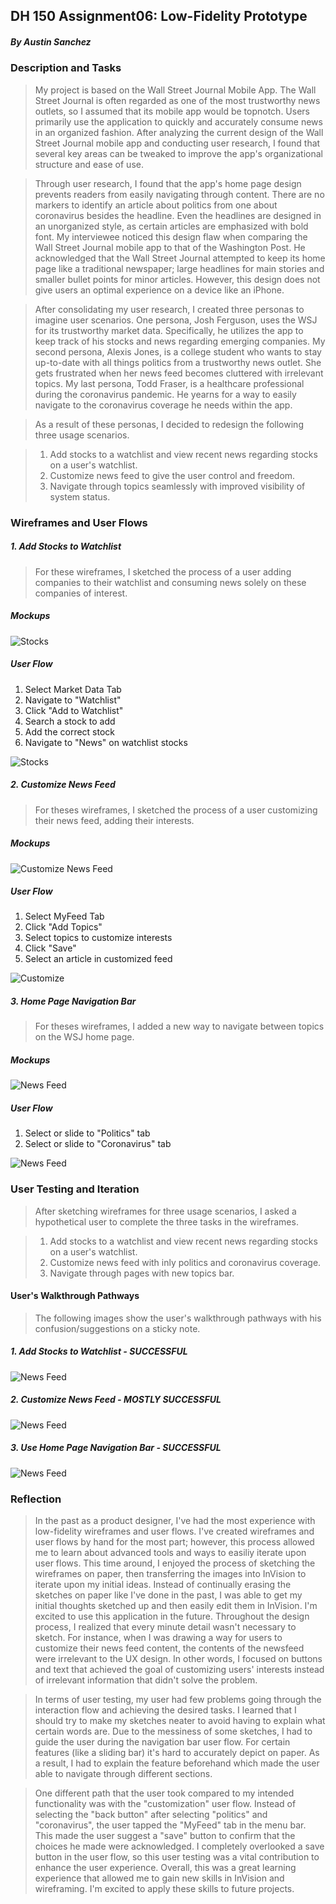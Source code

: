 ## DH 150 Assignment06: Low-Fidelity Prototype
##### By Austin Sanchez


### Description and Tasks
>My project is based on the Wall Street Journal Mobile App. The Wall Street Journal is often regarded as one of the most trustworthy news outlets, so I assumed that its mobile app would be topnotch. Users primarily use the application to quickly and accurately consume news in an organized fashion. After analyzing the current design of the Wall Street Journal mobile app and conducting user research, I found that several key areas can be tweaked to improve the app's organizational structure and ease of use. 

>Through user research, I found that the app's home page design prevents readers from easily navigating through content. There are no markers to identify an article about politics from one about coronavirus besides the headline. Even the headlines are designed in an unorganized style, as certain articles are emphasized with bold font. My interviewee noticed this design flaw when comparing the Wall Street Journal mobile app to that of the Washington Post. He acknowledged that the Wall Street Journal attempted to keep its home page like a traditional newspaper; large headlines for main stories and smaller bullet points for minor articles. However, this design does not give users an optimal experience on a device like an iPhone. 

>After consolidating my user research, I created three personas to imagine user scenarios. One persona, Josh Ferguson, uses the WSJ for its trustworthy market data. Specifically, he utilizes the app to keep track of his stocks and news regarding emerging companies. My second persona, Alexis Jones, is a college student who wants to stay up-to-date with all things politics from a trustworthy news outlet. She gets frustrated when her news feed becomes cluttered with irrelevant topics. My last persona, Todd Fraser, is a healthcare professional during the coronavirus pandemic. He yearns for a way to easily navigate to the coronavirus coverage he needs within the app. 

>As a result of these personas, I decided to redesign the following three usage scenarios. 

>1. Add stocks to a watchlist and view recent news regarding stocks on a user's watchlist.
>2. Customize news feed to give the user control and freedom. 
>3. Navigate through topics seamlessly with improved visibility of system status.


### Wireframes and User Flows
##### 1. Add Stocks to Watchlist
>For these wireframes, I sketched the process of a user adding companies to their watchlist and consuming news solely on these companies of interest.

##### Mockups
![Stocks](/IMG_4687.jpeg)
##### User Flow
1. Select Market Data Tab
2. Navigate to "Watchlist"
3. Click "Add to Watchlist"
4. Search a stock to add
5. Add the correct stock
6. Navigate to "News" on watchlist stocks

![Stocks](/IMG20.png)

##### 2. Customize News Feed
>For theses wireframes, I sketched the process of a user customizing their news feed, adding their interests. 

##### Mockups
![Customize News Feed](/IMG_4688.jpeg)
##### User Flow
1. Select MyFeed Tab
2. Click "Add Topics"
3. Select topics to customize interests
4. Click "Save"
5. Select an article in customized feed

![Customize](/IMG21.png)

##### 3. Home Page Navigation Bar
>For theses wireframes, I added a new way to navigate between topics on the WSJ home page.

##### Mockups
![News Feed](/IMG24.JPG)
##### User Flow
1. Select or slide to "Politics" tab
2. Select or slide to "Coronavirus" tab

![News Feed](/IMG25.png)



### User Testing and Iteration
>After sketching wireframes for three usage scenarios, I asked a hypothetical user to complete the three tasks in the wireframes.

>1. Add stocks to a watchlist and view recent news regarding stocks on a user's watchlist.
>2. Customize news feed with inly politics and coronavirus coverage. 
>3. Navigate through pages with new topics bar.

#### User's Walkthrough Pathways
>The following images show the user's walkthrough pathways with his confusion/suggestions on a sticky note.

##### 1. Add Stocks to Watchlist - SUCCESSFUL
![News Feed](/IMG31.png)
##### 2. Customize News Feed - MOSTLY SUCCESSFUL
![News Feed](/IMG30.png)
##### 3. Use Home Page Navigation Bar -  SUCCESSFUL
![News Feed](/IMG32.png)

### Reflection
>In the past as a product designer, I've had the most experience with low-fidelity wireframes and user flows. I've created wireframes and user flows by hand for the most part; however, this process allowed me to learn about advanced tools and ways to easiliy iterate upon user flows. This time around, I enjoyed the process of sketching the wireframes on paper, then transferring the images into InVision to iterate upon my initial ideas. Instead of continually erasing the sketches on paper like I've done in the past, I was able to get my initial thoughts sketched up and then easily edit them in InVision. I'm excited to use this application in the future. Throughout the design process, I realized that every minute detail wasn't necessary to sketch. For instance, when I was drawing a way for users to customize their news feed content, the contents of the newsfeed were irrelevant to the UX design. In other words, I focused on buttons and text that achieved the goal of customizing users' interests instead of irrelevant information that didn't solve the problem. 

>In terms of user testing, my user had few problems going through the interaction flow and achieving the desired tasks. I learned that I should try to make my sketches neater to avoid having to explain what certain words are. Due to the messiness of some sketches, I had to guide the user during the navigation bar user flow. For certain features (like a sliding bar) it's hard to accurately depict on paper. As a result, I had to explain the feature beforehand which made the user able to navigate through different sections. 

>One different path that the user took compared to my intended functionality was with the "customization" user flow. Instead of selecting the "back button" after selecting "politics" and "coronavirus", the user tapped the "MyFeed" tab in the menu bar. This made the user suggest a "save" button to confirm that the choices he made were acknowledged. I completely overlooked a save button in the user flow, so this user testing was a vital contribution to enhance the user experience. Overall, this was a great learning experience that allowed me to gain new skills in InVision and wireframing. I'm excited to apply these skills to future projects.




